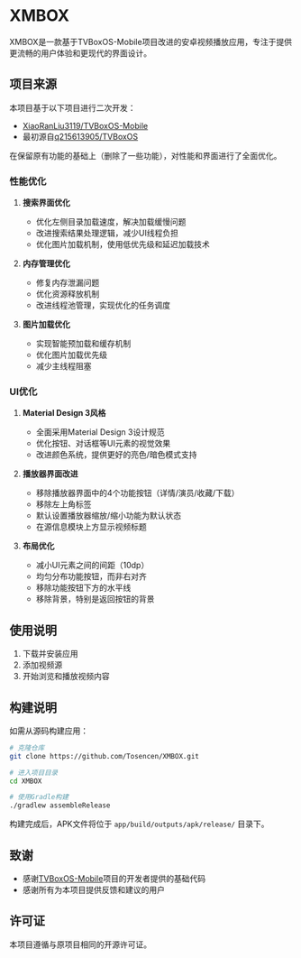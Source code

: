 # XMBOX

XMBOX是一款基于TVBoxOS-Mobile项目改进的安卓视频播放应用，专注于提供更流畅的用户体验和更现代的界面设计。

## 项目来源

本项目基于以下项目进行二次开发：
* [XiaoRanLiu3119/TVBoxOS-Mobile](https://github.com/XiaoRanLiu3119/TVBoxOS-Mobile)
* 最初源自[q215613905/TVBoxOS](https://github.com/q215613905/TVBoxOS)

在保留原有功能的基础上（删除了一些功能），对性能和界面进行了全面优化。


### 性能优化

1. **搜索界面优化**
   - 优化左侧目录加载速度，解决加载缓慢问题
   - 改进搜索结果处理逻辑，减少UI线程负担
   - 优化图片加载机制，使用低优先级和延迟加载技术

2. **内存管理优化**
   - 修复内存泄漏问题
   - 优化资源释放机制
   - 改进线程池管理，实现优化的任务调度

3. **图片加载优化**
   - 实现智能预加载和缓存机制
   - 优化图片加载优先级
   - 减少主线程阻塞

### UI优化

1. **Material Design 3风格**
   - 全面采用Material Design 3设计规范
   - 优化按钮、对话框等UI元素的视觉效果
   - 改进颜色系统，提供更好的亮色/暗色模式支持

2. **播放器界面改进**
   - 移除播放器界面中的4个功能按钮（详情/演员/收藏/下载）
   - 移除左上角标签
   - 默认设置播放器缩放/缩小功能为默认状态
   - 在源信息模块上方显示视频标题

3. **布局优化**
   - 减小UI元素之间的间距（10dp）
   - 均匀分布功能按钮，而非右对齐
   - 移除功能按钮下方的水平线
   - 移除背景，特别是返回按钮的背景


## 使用说明

1. 下载并安装应用
2. 添加视频源
3. 开始浏览和播放视频内容

## 构建说明

如需从源码构建应用：

```bash
# 克隆仓库
git clone https://github.com/Tosencen/XMBOX.git

# 进入项目目录
cd XMBOX

# 使用Gradle构建
./gradlew assembleRelease
```

构建完成后，APK文件将位于 `app/build/outputs/apk/release/` 目录下。

## 致谢

- 感谢[TVBoxOS-Mobile](https://github.com/XiaoRanLiu3119/TVBoxOS-Mobile)项目的开发者提供的基础代码
- 感谢所有为本项目提供反馈和建议的用户

## 许可证

本项目遵循与原项目相同的开源许可证。